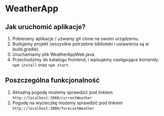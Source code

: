 # WeatherApp

## Jak uruchomić aplikacje?
1. Pobieramy aplikacje / użwamy git clone na swoim urządzeniu.
2. Budujemy projekt (wszystkie potrzebne biblioteki i ustawienia są w build.gradle).
3. Uruchamiamy plik WeatherAppWeb.java.
4. Przechodzimy do katalogu frontend, i wpisujemy następujące komendy: `npm install` oraz `npm start`.

## Poszczególna funkcjonalność
1. Aktualną pogodę możemy sprawdzić pod linkiem `http://localhost:3000/currentWeather`
2. Pogodę na wycieczkę możemy sprawdzić pod linkiem `http://localhost:3000/forecastWeather`
